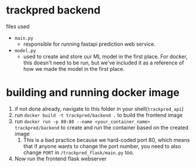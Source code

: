 # trackpred backend
files used
- `main.py`
  - responsible for running fastapi prediction web service.
- `model.py`
  - used to create and store our ML model in the first place. For docker, this doesn't need to be run, but we've included it as a reference of how we made the model in the first place.

# building and running docker image
1. if not done already, navigate to this folder in your shell(`trackpred_api`)
2. run `docker build -t trackpred/backend .` to build the frontend image
3. run `docker run -p 80:80 --name <your_container_name> trackpred/backend` to create and run the container based on the created image
   1. This is a bad practice because we hard-coded port 80, which means that if anyone wants to change the port number, you need to also change `PORT` in `/trackpred_flask/main.py` too.
4. Now run the frontend flask webserver